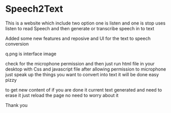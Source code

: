 # Speech2Text
This is a website which include two option one is listen and one is stop uses listen to read Speech and then generate or transcribe speech in to text

Added some new features and reposive and UI for the text to speech conversion

q.png is interface image

check for the microphone permission and then just run html file in your desktop with Css and javascript file after allowing permission to microphone just
speak up the things you want to convert into text it will be done easy pizzy


to get new content
of if you are done it current text generated and need to erase it just reload the page no need to worry about it


Thank you
